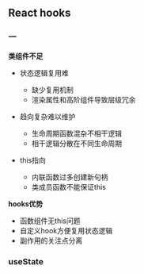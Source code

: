 ## React hooks

### 一
**类组件不足**
- 状态逻辑复用难
   * 缺少复用机制
   * 渲染属性和高阶组件导致层级冗余
   
- 趋向复杂难以维护
	- 生命周期函数混杂不相干逻辑
	- 相干逻辑分散在不同生命周期
- this指向
	- 内联函数过多创建新句柄
	- 类成员函数不能保证this

**hooks优势**

-  函数组件无this问题
-  自定义hook方便复用状态逻辑
-  副作用的关注点分离


### useState






###